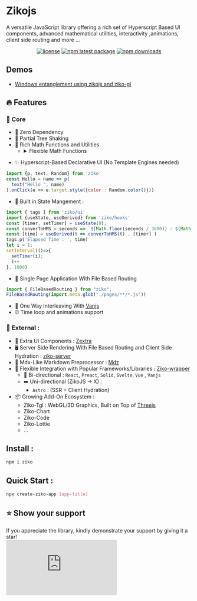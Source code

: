 # Zikojs 

A versatile JavaScript library offering a rich set of Hyperscript Based UI components, advanced mathematical utilities, interactivity ,animations, client side routing and more ...
<div align="center">

[![license](https://img.shields.io/badge/license-MIT-blue.svg)](https://github.com/zakarialaoui10/zikojs/blob/HEAD/LICENSE) [![npm latest package](https://img.shields.io/npm/v/ziko/latest.svg)](https://www.npmjs.com/package/ziko) [![npm downloads](https://img.shields.io/npm/dy/ziko.svg)](https://www.npmjs.com/package/ziko) 
<!-- [![Average time to resolve an issue](https://isitmaintained.com/badge/resolution/zakarialaoui10/ziko.svg)](https://isitmaintained.com/project/zakarialaoui/ziko 'Average time to resolve an issue') -->

</div>

<!-- 
## Philosophy
Methodes Chaining 
Composition 
 -->
## Demos
- [ Windows entanglement using zikojs and ziko-gl ](https://www.linkedin.com/feed/update/urn:li:activity:7144023650394918913/) 

## 🔥 Features
### 💎 Core
- 🚫 Zero Dependency
- 🌳 Partial Tree Shaking
- 🔢 Rich Math Functions and Utilities
  - <details>
    <summary>Flexible Math Functions</summary>
    ZikoJS offers flexible math utilities, such as the `mapfun` function, which allows mapping standard mathematical operations to complex and nested data structures. 
    For example, the `cos` function in ZikoJS is built on top of mapfun, enabling it to handle multiple arguments with diverse types (numbers, arrays, objects).

    ```js
    import { cos, PI } from "ziko";
    const result = cos(PI, PI / 2, PI / 4, [PI / 6, PI / 3], {
      x: PI / 2,
      y: PI / 4,
      z: [0, PI / 12],
    }
    );
    /*
    result =>
    [
      -1,
      0,
      0.707106781186548,
      [0.866025403784439, 0.5],
      {
        x: 0,
        y: 0.707106781186548,
        z: [1, 0.965925826289068],
      },
    ];
    */
    // console.log(result)

    ```
    You can also built your own flexible Math function using this mapfun util : 
    ```js
    import { mapfun } from "ziko";
    const parabolic_func = (a, b, c, x) => a * x ** 2 + b * x + c;
    const map_parabolic_func =
      (a, b, c) =>
      (...X) =>
        mapfun((n) => parabolic_func(a, b, c, n), ...X);
    const a = -1.5,
      b = 2,
      c = 3;
    const X = [0, 1, 2, 3];
    console.log(parabolic_func(a, b, c)(X));
    // [3,3,1,3]

    ```
    </details>



<!-- - The Math Module supports a new Paradigm  -->
- ✨ Hyperscript-Based Declarative UI (No Template Engines needed)
```js
import {p, text, Random} from 'ziko'
const Hello = name => p(
  text("Hello ", name)
).onClick(e => e.target.style({color : Random.color()}))
```
- 🔄 Built in State Mangement : 
```js
import { tags } from 'ziko/ui'
import {useState, useDerived} from 'ziko/hooks'
const [timer, setTimer] = useState(0);
const converToHMS = seconds => `${Math.floor(seconds / 3600)} : ${Math.floor((seconds % 3600) / 60)} : ${seconds % 60} `
const [time] = useDerived(t => converToHMS(t) , [timer] ) 
tags.p('Elapsed Time : ', time)
let i = 1;
setInterval(()=>{
  setTimer(i);
  i++
}, 1000)
```
- 📱 Single Page Application With File Based Routing
```js
import { FileBasedRouting } from "ziko";
FileBasedRouting(import.meta.glob("./pages/**/*.js"))
```
- 🤝 One Way Interleaving With [Vanjs]()
- ⏰ Time loop and animations support

### 🚀 External : 
- 🧩 Extra UI Components : [Zextra](https://github.com/zakarialaoui10/zextra)
- 🖥️ Server Side Rendering With File Based Routing and Client Side Hydration : [ziko-server](https://github.com/zakarialaoui10/ziko-server)
- 📝 Mdx-Like Markdown Preprocessor : [Mdz](https://github.com/zakarialaoui10/mdz)
- 🔌 Flexible Integration with Popular Frameworks/Libraries : [Ziko-wrapper](https://github.com/zakarialaoui10/ziko-wrapper)
  - 🔄 Bi-directional : `React`, `Preact`, `Solid`, `Svelte`, `Vue` , `Vanjs`
  - ➡️ Uni-directional (ZikoJS → X) : 
    - `Astro` : (SSR + Client Hydration)
- 📦 Growing Add-On Ecosystem : 
    - Ziko-Tgl : WebGL/3D Graphics, Built on Top of [Threejs](https://github.com/zakarialaoui10/ziko-gl)
    - Ziko-Chart 
    - Ziko-Code
    - Ziko-Lottie
    - ...

## Install :
```bash
npm i ziko
```
## Quick Start :
```bash
npx create-ziko-app [app-title]
```
## ⭐️ Show your support <a name="support"></a>

If you appreciate the library, kindly demonstrate your support by giving it a star!<br>
[![Star](https://img.shields.io/github/stars/zakarialaoui10/ziko.js?style=social)](https://github.com/zakarialaoui10/ziko.js)
<!--## Financial support-->
